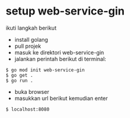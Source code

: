 # setup web-service-gin
ikuti langkah berikut
* install golang
* pull projek
* masuk ke direktori web-service-gin
* jalankan perintah berikut di terminal:
```
$ go mod init web-service-gin
$ go get .
$ go run .
```
* buka browser
* masukkan url berikut kemudian enter
```
$ localhost:8080
```
